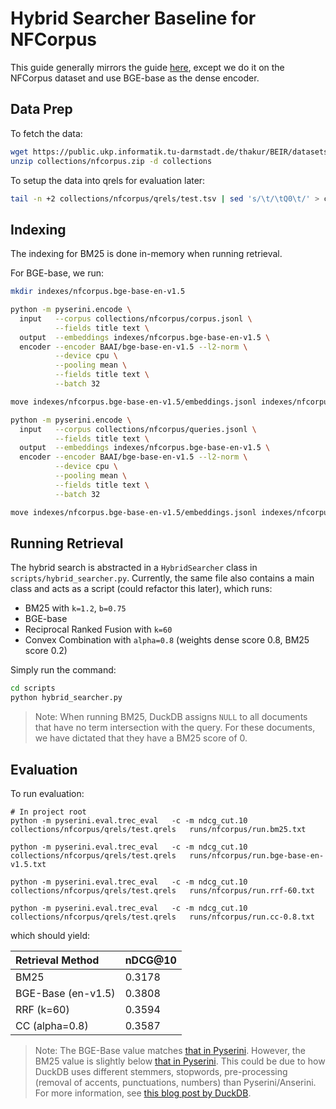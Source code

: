 # Hybrid Searcher Baseline for NFCorpus
This guide generally mirrors the guide [here](https://motherduck.com/blog/search-using-duckdb-part-3/), except we do it on the NFCorpus dataset and use BGE-base as the dense encoder.

## Data Prep
To fetch the data:

```bash
wget https://public.ukp.informatik.tu-darmstadt.de/thakur/BEIR/datasets/nfcorpus.zip -P collections
unzip collections/nfcorpus.zip -d collections
```

To setup the data into qrels for evaluation later:

```bash
tail -n +2 collections/nfcorpus/qrels/test.tsv | sed 's/\t/\tQ0\t/' > collections/nfcorpus/qrels/test.qrels
```

## Indexing
The indexing for BM25 is done in-memory when running retrieval. 

For BGE-base, we run:
```bash
mkdir indexes/nfcorpus.bge-base-en-v1.5

python -m pyserini.encode \
  input   --corpus collections/nfcorpus/corpus.jsonl \
          --fields title text \
  output  --embeddings indexes/nfcorpus.bge-base-en-v1.5 \
  encoder --encoder BAAI/bge-base-en-v1.5 --l2-norm \
          --device cpu \
          --pooling mean \
          --fields title text \
          --batch 32

move indexes/nfcorpus.bge-base-en-v1.5/embeddings.jsonl indexes/nfcorpus.bge-base-en-v1.5/corpus_embeddings.jsonl

python -m pyserini.encode \
  input   --corpus collections/nfcorpus/queries.jsonl \
          --fields title text \
  output  --embeddings indexes/nfcorpus.bge-base-en-v1.5 \
  encoder --encoder BAAI/bge-base-en-v1.5 --l2-norm \
          --device cpu \
          --pooling mean \
          --fields title text \
          --batch 32

move indexes/nfcorpus.bge-base-en-v1.5/embeddings.jsonl indexes/nfcorpus.bge-base-en-v1.5/query_embeddings.jsonl
```

## Running Retrieval
The hybrid search is abstracted in a `HybridSearcher` class in `scripts/hybrid_searcher.py`. Currently, the same file also contains a main class and acts as a script (could refactor this later), which runs:
- BM25 with `k=1.2`, `b=0.75`
- BGE-base
- Reciprocal Ranked Fusion with `k=60`
- Convex Combination with `alpha=0.8` (weights dense score 0.8, BM25 score 0.2)

Simply run the command:
```bash
cd scripts
python hybrid_searcher.py
```

>Note: When running BM25, DuckDB assigns `NULL` to all documents that have no term intersection with the query. For these documents, we have dictated that they have a BM25 score of 0.

## Evaluation
To run evaluation:
```
# In project root
python -m pyserini.eval.trec_eval   -c -m ndcg_cut.10 collections/nfcorpus/qrels/test.qrels   runs/nfcorpus/run.bm25.txt 

python -m pyserini.eval.trec_eval   -c -m ndcg_cut.10 collections/nfcorpus/qrels/test.qrels   runs/nfcorpus/run.bge-base-en-v1.5.txt

python -m pyserini.eval.trec_eval   -c -m ndcg_cut.10 collections/nfcorpus/qrels/test.qrels   runs/nfcorpus/run.rrf-60.txt

python -m pyserini.eval.trec_eval   -c -m ndcg_cut.10 collections/nfcorpus/qrels/test.qrels   runs/nfcorpus/run.cc-0.8.txt 
```
which should yield:

| **Retrieval Method**                                                                                                  | **nDCG@10**  |
|:-------------------------------------------------------------------------------------------------------------|-----------|
| BM25                                                                                    | 0.3178    |
| BGE-Base (en-v1.5)                                                                                                   | 0.3808  |
| RRF (k=60)                                                                                     | 0.3594    |
| CC (alpha=0.8)                                                                                                   | 0.3587  |
> Note: The BGE-Base value matches [that in Pyserini](https://github.com/castorini/pyserini/blob/master/docs/experiments-nfcorpus.md). However, the BM25 value is slightly below [that in Pyserini](https://github.com/castorini/pyserini/blob/master/docs/conceptual-framework2.md). This could be due to how DuckDB uses different stemmers, stopwords, pre-processing (removal of accents, punctuations, numbers) than Pyserini/Anserini. For more information, see [this blog post by DuckDB](https://duckdb.org/2021/01/25/full-text-search.html).
